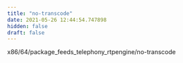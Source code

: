 ```yaml
---
title: "no-transcode"
date: 2021-05-26 12:44:54.747898
hidden: false
draft: false
---
```


x86/64/package_feeds_telephony_rtpengine/no-transcode

